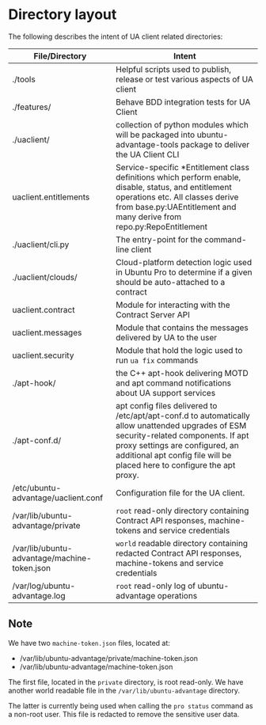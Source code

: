# Directory layout

The following describes the intent of UA client related directories:

| File/Directory | Intent |
| -------- | -------- |
| ./tools | Helpful scripts used to publish, release or test various aspects of UA client |
| ./features/ | Behave BDD integration tests for UA Client
| ./uaclient/ | collection of python modules which will be packaged into ubuntu-advantage-tools package to deliver the UA Client CLI |
| uaclient.entitlements | Service-specific \*Entitlement class definitions which perform enable, disable, status, and entitlement operations etc. All classes derive from base.py:UAEntitlement and many derive from repo.py:RepoEntitlement |
| ./uaclient/cli.py | The entry-point for the command-line client
| ./uaclient/clouds/ | Cloud-platform detection logic used in Ubuntu Pro to determine if a given should be auto-attached to a contract |
| uaclient.contract | Module for interacting with the Contract Server API |
| uaclient.messages | Module that contains the messages delivered by UA to the user |
| uaclient.security | Module that hold the logic used to run `ua fix` commands |
| ./apt-hook/ | the C++ apt-hook delivering MOTD and apt command notifications about UA support services |
| ./apt-conf.d/ | apt config files delivered to /etc/apt/apt-conf.d to automatically allow unattended upgrades of ESM security-related components. If apt proxy settings are configured, an additional apt config file will be placed here to configure the apt proxy. |
| /etc/ubuntu-advantage/uaclient.conf | Configuration file for the UA client.|
| /var/lib/ubuntu-advantage/private | `root` read-only directory containing Contract API responses, machine-tokens and service credentials |
| /var/lib/ubuntu-advantage/machine-token.json | `world` readable directory containing redacted Contract API responses, machine-tokens and service credentials |
| /var/log/ubuntu-advantage.log | `root` read-only log of ubuntu-advantage operations |

## Note

We have two `machine-token.json` files, located at:
- /var/lib/ubuntu-advantage/private/machine-token.json
- /var/lib/ubuntu-advantage/machine-token.json

The first file, located in the `private` directory, is root read-only. We have another world readable file in the `/var/lib/ubuntu-advantage` directory.

The latter is currently being used when calling the `pro status` command as a non-root user. This file is redacted to remove the sensitive user data.
